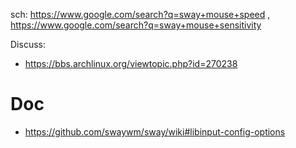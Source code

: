 sch: https://www.google.com/search?q=sway+mouse+speed , https://www.google.com/search?q=sway+mouse+sensitivity

Discuss:
- https://bbs.archlinux.org/viewtopic.php?id=270238

# Doc
- https://github.com/swaywm/sway/wiki#libinput-config-options
